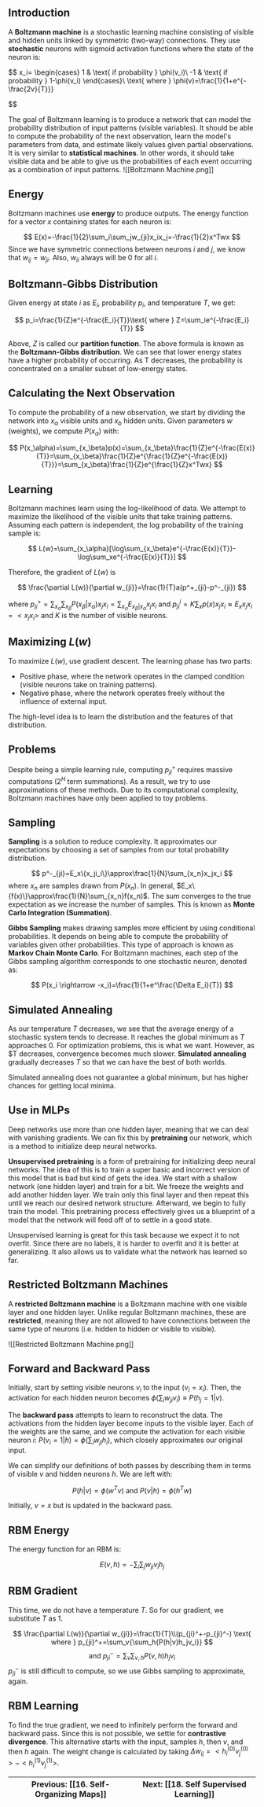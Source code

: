 ## Introduction
A **Boltzmann machine** is a stochastic learning machine consisting of visible and hidden units linked by symmetric (two-way) connections. They use **stochastic** neurons with sigmoid activation functions where the state of the neuron is:

$$
x_i=
\begin{cases}
1 & \text{ if probability } \phi(v_i)\\
-1 & \text{ if probability } 1-\phi(v_i)
\end{cases}\\
\text{ where }
 \phi(v)=\frac{1}{1+e^{-\frac{2v}{T}}}
 
$$

The goal of Boltzmann learning is to produce a network that can model the probability distribution of input patterns (visible variables). It should be able to compute the probability of the next observation, learn the model's parameters from data, and estimate likely values given partial observations. It is very similar to **statistical machines**. In other words, it should take visible data and be able to give us the probabilities of each event occurring as a combination of input patterns. 
![[Boltzmann Machine.png]]
## Energy
Boltzmann machines use **energy** to produce outputs. The energy function for a vector $x$ containing states for each neuron is:

$$
E(x)=-\frac{1}{2}\sum_i\sum_jw_{ji}x_ix_j=-\frac{1}{2}x^Twx
$$
Since we have symmetric connections between neurons $i$ and $j$, we know that $w_{ij}=w_{ji}$. Also, $w_{ii}$ always will be $0$ for all $i$. 

## Boltzmann-Gibbs Distribution
Given energy at state $i$ as $E_i$, probability $p_i$, and temperature $T$, we get:

$$
p_i=\frac{1}{Z}e^{-\frac{E_i}{T}}\text{ where } Z=\sum_ie^{-\frac{E_i}{T}}
$$

Above, $Z$ is called our **partition function**. The above formula is known as the **Boltzmann-Gibbs distribution**. We can see that lower energy states have a higher probability of occurring. As T decreases, the probability is concentrated on a smaller subset of low-energy states. 

## Calculating the Next Observation
To compute the probability of a new observation, we start by dividing the network into $x_\alpha$ visible units and $x_b$ hidden units. Given parameters $w$ (weights), we compute $P(x_\alpha)$ with:

$$
P(x_\alpha)=\sum_{x_\beta}p(x)=\sum_{x_\beta}\frac{1}{Z}e^{-\frac{E(x)}{T}}=\sum_{x_\beta}\frac{1}{Z}e^{\frac{1}{Z}e^{-\frac{E(x)}{T}}}=\sum_{x_\beta}\frac{1}{Z}e^{\frac{1}{Z}x^Twx}
$$

## Learning
Boltzmann machines learn using the log-likelihood of data. We attempt to maximize the likelihood of the visible units that take training patterns. Assuming each pattern is independent, the log probability of the training sample is:

$$
L(w)=\sum_{x_\alpha}[\log\sum_{x_\beta}e^{-\frac{E(x)}{T}}-\log\sum_xe^{-\frac{E(x)}{T}}]
$$

Therefore, the gradient of $L(w)$ is

$$
\frac{\partial L(w)}{\partial w_{ji}}=\frac{1}{T}a(p^+_{ji}-p^-_{ji})
$$

where $p^+_{ji}=\sum_{x_\alpha}\sum_{x_\beta}P(x_\beta|x_\alpha)x_jx_i=\sum_{x_\alpha}E_{x_\beta|x_\alpha}{x_jx_i}$ and $p^i_{ji}=K\sum_xp(x)x_jx_i\approx E_x{x_jx_i}=<x_jx_i>$ and $K$ is the number of visible neurons.

## Maximizing $L(w)$
To maximize $L(w)$, use gradient descent. The learning phase has two parts:

- Positive phase, where the network operates in the clamped condition (visible neurons take on training patterns).
- Negative phase, where the network operates freely without the influence of external input.

The high-level idea is to learn the distribution and the features of that distribution.

## Problems
Despite being a simple learning rule, computing $p_{ji}^+$ requires massive computations ($2^H$ term summations). As a result, we try to use approximations of these methods. Due to its computational complexity, Boltzmann machines have only been applied to toy problems. 

## Sampling
**Sampling** is a solution to reduce complexity. It approximates our expectations by choosing a set of samples from our total probability distribution. 

$$
p^-_{ji}=E_x\{x_ji_i\}\approx\frac{1}{N}\sum_{x_n}x_jx_i
$$
where $x_n$ are samples drawn from $P(x_n)$. In general, $E_x\{f(x)\}\approx\frac{1}{N}\sum_{x_n}f(x_n)$. The sum converges to the true expectation as we increase the number of samples. This is known as **Monte Carlo Integration (Summation)**. 

**Gibbs Sampling** makes drawing samples more efficient by using conditional probabilities. It depends on being able to compute the probability of variables given other probabilities. This type of approach is known as **Markov Chain Monte Carlo**. For Boltzmann machines, each step of the Gibbs sampling algorithm corresponds to one stochastic neuron, denoted as:

$$
P(x_i \rightarrow -x_i)=\frac{1}{1+e^\frac{\Delta E_i}{T}}
$$

## Simulated Annealing
As our temperature $T$ decreases, we see that the average energy of a stochastic system tends to decrease. It reaches the global minimum as $T$ approaches $0$. For optimization problems, this is what we want. However, as $T decreases, convergence becomes much slower. **Simulated annealing** gradually decreases $T$ so that we can have the best of both worlds. 

Simulated annealing does not guarantee a global minimum, but has higher chances for getting local minima. 

## Use in MLPs
Deep networks use more than one hidden layer, meaning that we can deal with vanishing gradients. We can fix this by **pretraining** our network, which is a method to initialize deep neural networks. 

**Unsupervised pretraining** is a form of pretraining for initializing deep neural networks. The idea of this is to train a super basic and incorrect version of this model that is bad but kind of gets the idea. We start with a shallow network (one hidden layer) and train for a bit. We freeze the weights and add another hidden layer. We train only this final layer and then repeat this until we reach our desired network structure. Afterward, we begin to fully train the model. This pretraining process effectively gives us a blueprint of a model that the network will feed off of to settle in a good state. 

Unsupervised learning is great for this task because we expect it to not overfit. Since there are no labels, it is harder to overfit and it is better at generalizing. It also allows us to validate what the network has learned so far. 

## Restricted Boltzmann Machines
A **restricted Boltzmann machine** is a Boltzmann machine with one visible layer and one hidden layer. Unlike regular Boltzmann machines, these are **restricted**, meaning they are not allowed to have connections between the same type of neurons (i.e. hidden to hidden or visible to visible). 

![[Restricted Boltzmann Machine.png]]

## Forward and Backward Pass
Initially, start by setting visible neurons $v_i$ to the input ($v_i=x_i$). Then, the activation for each hidden neuron becomes $\phi(\sum_iw_{ji}v_i)\equiv P(h_j=1|v)$. 

The **backward pass** attempts to learn to reconstruct the data. The activations from the hidden layer become inputs to the visible layer. Each of the weights are the same, and we compute the activation for each visible neuron $i$: $P(v_i=1|h)=\phi(\sum_iw_{ji}h_i)$, which closely approximates our original input. 

We can simplify our definitions of both passes by describing them in terms of visible $v$ and hidden neurons $h$. We are left with:

$$
P(h|v)=\phi(w^Tv) \text{ and } P(v|h)=\phi(h^Tw)
$$

Initially, $v=x$ but is updated in the backward pass. 

## RBM Energy
The energy function for an RBM is:

$$
E(v,h)=-\sum_i\sum_jw_{ji}v_ih_j
$$

## RBM Gradient
This time, we do not have a temperature $T$. So for our gradient, we substitute $T$ as $1$. 

$$
\frac{\partial L(w)}{\partial w_{ji}}=\frac{1}{T}\\(p_{ji}^+-p_{ji}^-)
\text{ where }
p_{ji}^+=\sum_v{\sum_h{P(h|v)h_jv_i}}
$$
$$
\text{ and }
p_{ji}^-=\sum_v\sum_{v,h}P(v,h)h_jv_i
$$
$p_{ji}^-$ is still difficult to compute, so we use Gibbs sampling to approximate, again. 

## RBM Learning
To find the true gradient, we need to infinitely perform the forward and backward pass. Since this is not possible, we settle for **contrastive divergence**. This alternative starts with the input, samples $h$, then $v$, and then $h$ again. The weight change is calculated by taking $\Delta w_{ij}=<h_i^{(0)}v_j^{(0)}>-<h_i^{(1)}v_j^{(1)}>$. 

| **Previous**: [[16. Self-Organizing Maps]] | **Next**: [[18. Self Supervised Learning]] |
| ------------------------------------------ | ------------------------------------------ |
